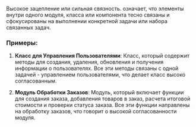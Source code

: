 Высокое зацепление или сильная связность.
означает, что элементы внутри одного модуля, класса или компонента тесно связаны и сфокусированы на выполнении конкретной задачи или набора связанных задач.

### Примеры:

1. **Класс для Управления Пользователями**: Класс, который содержит методы для создания, удаления, обновления и получения информации о пользователях. Все эти методы связаны с одной задачей - управлением пользователями, что делает класс высоко согласованным.
    
2. **Модуль Обработки Заказов**: Модуль, который включает функции для создания заказа, добавления товаров в заказ, расчета итоговой стоимости и проверки статуса заказа. Все эти функции направлены на обработку заказов, что говорит о высокой согласованности модуля.